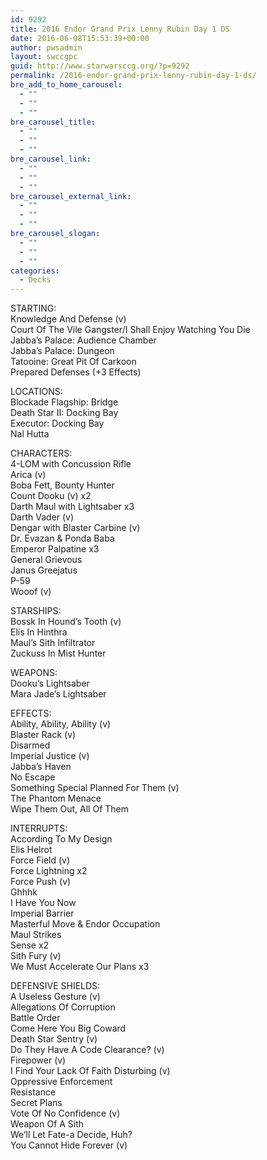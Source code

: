 ```yaml
---
id: 9292
title: 2016 Endor Grand Prix Lenny Rubin Day 1 DS
date: 2016-06-08T15:53:39+00:00
author: pwsadmin
layout: swccgpc
guid: http://www.starwarsccg.org/?p=9292
permalink: /2016-endor-grand-prix-lenny-rubin-day-1-ds/
bre_add_to_home_carousel:
  - ""
  - ""
  - ""
bre_carousel_title:
  - ""
  - ""
  - ""
bre_carousel_link:
  - ""
  - ""
  - ""
bre_carousel_external_link:
  - ""
  - ""
  - ""
bre_carousel_slogan:
  - ""
  - ""
  - ""
categories:
  - Decks
---
```

STARTING:  
Knowledge And Defense (v)  
Court Of The Vile Gangster/I Shall Enjoy Watching You Die  
Jabba&#8217;s Palace: Audience Chamber  
Jabba&#8217;s Palace: Dungeon  
Tatooine: Great Pit Of Carkoon  
Prepared Defenses (+3 Effects)

LOCATIONS:  
Blockade Flagship: Bridge  
Death Star II: Docking Bay  
Executor: Docking Bay  
Nal Hutta

CHARACTERS:  
4-LOM with Concussion Rifle  
Arica (v)  
Boba Fett, Bounty Hunter  
Count Dooku (v) x2  
Darth Maul with Lightsaber x3  
Darth Vader (v)  
Dengar with Blaster Carbine (v)  
Dr. Evazan & Ponda Baba  
Emperor Palpatine x3  
General Grievous  
Janus Greejatus  
P-59  
Wooof (v)

STARSHIPS:  
Bossk In Hound&#8217;s Tooth (v)  
Elis In Hinthra  
Maul&#8217;s Sith Infiltrator  
Zuckuss In Mist Hunter

WEAPONS:  
Dooku&#8217;s Lightsaber  
Mara Jade&#8217;s Lightsaber

EFFECTS:  
Ability, Ability, Ability (v)  
Blaster Rack (v)  
Disarmed  
Imperial Justice (v)  
Jabba&#8217;s Haven  
No Escape  
Something Special Planned For Them (v)  
The Phantom Menace  
Wipe Them Out, All Of Them

INTERRUPTS:  
According To My Design  
Elis Helrot  
Force Field (v)  
Force Lightning x2  
Force Push (v)  
Ghhhk  
I Have You Now  
Imperial Barrier  
Masterful Move & Endor Occupation  
Maul Strikes  
Sense x2  
Sith Fury (v)  
We Must Accelerate Our Plans x3

DEFENSIVE SHIELDS:  
A Useless Gesture (v)  
Allegations Of Corruption  
Battle Order  
Come Here You Big Coward  
Death Star Sentry (v)  
Do They Have A Code Clearance? (v)  
Firepower (v)  
I Find Your Lack Of Faith Disturbing (v)  
Oppressive Enforcement  
Resistance  
Secret Plans  
Vote Of No Confidence (v)  
Weapon Of A Sith  
We&#8217;ll Let Fate-a Decide, Huh?  
You Cannot Hide Forever (v)